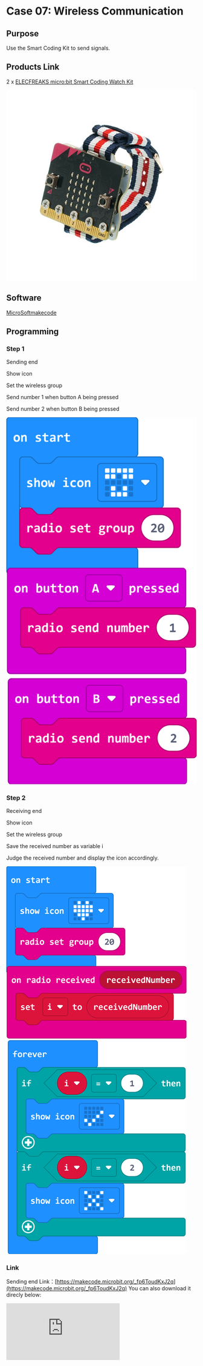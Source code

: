 # Case 07: Wireless Communication

## Purpose

 Use the Smart Coding Kit to send signals.

## Products Link

2 x [ELECFREAKS micro:bit Smart Coding Watch Kit](https://www.elecfreaks.com/micro-bit-smart-coding-kit.html)


![](./images/smart_coding_kit_case_07_01.png)


## Software

[MicroSoftmakecode](https://makecode.microbit.org/#)

## Programming

### Step 1
 Sending end

 Show icon

 Set the wireless group

 Send number 1 when button A being pressed

 Send number 2 when button B being pressed

  ![](./images/smart_coding_kit_case_07_02.png)

### Step 2
 Receiving end

 Show icon

 Set the wireless group

 Save the received number as variable i

 Judge the received number and display the icon accordingly.

  ![](./images/smart_coding_kit_case_07_03.png)




### Link
 Sending end
 Link：[https://makecode.microbit.org/_fp6ToudKxJ2q](https://makecode.microbit.org/_fp6ToudKxJ2q)
 You can also download it direcly below:

<div
    style={{
        position: 'relative',
        paddingBottom: '60%',
        overflow: 'hidden',
    }}
>
    <iframe
        src="https://makecode.microbit.org/_fp6ToudKxJ2q"
        frameborder="0"
        sandbox="allow-popups allow-forms allow-scripts allow-same-origin"
        style={{
            position: 'absolute',
            width: '100%',
            height: '100%',
        }}
    />
</div>

 Receiving end

 Link：[https://makecode.microbit.org/_PRKLaPWo8fcx](https://makecode.microbit.org/_PRKLaPWo8fcx)

 You can also download it direcly below:

<div
    style={{
        position: 'relative',
        paddingBottom: '60%',
        overflow: 'hidden',
    }}
>
    <iframe
        src="https://makecode.microbit.org/_PRKLaPWo8fcx"
        frameborder="0"
        sandbox="allow-popups allow-forms allow-scripts allow-same-origin"
        style={{
            position: 'absolute',
            width: '100%',
            height: '100%',
        }}
    />
</div>

## Result


 While button A or B in the sending end being pressed, an icon of `√` or `×` displays on the receiving end.





## Exploration




## FAQ




## Relevant File
